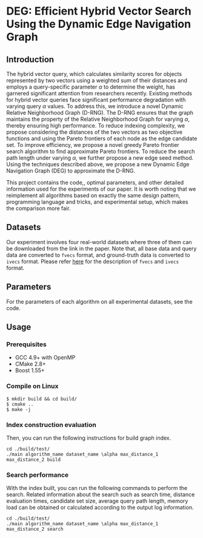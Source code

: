 # DEG:  Efficient Hybrid Vector Search Using the Dynamic Edge Navigation Graph

## Introduction

The hybrid vector query, which calculates similarity scores for objects represented by two vectors using a weighted sum of their distances and employs a query-specific parameter $\alpha$ to determine the weight, has garnered significant attention from researchers recently. Existing methods for hybrid vector queries face significant performance degradation with varying query $\alpha$ values. To address this, we introduce a novel Dynamic Relative Neighborhood Graph (D-RNG). The D-RNG ensures that the graph maintains the property of the Relative Neighborhood Graph for varying $\alpha$, thereby ensuring high performance. To reduce indexing complexity, we propose considering the distances of the two vectors as two objective functions and using the Pareto frontiers of each node as the edge candidate set. To improve efficiency, we propose a novel greedy Pareto frontier search algorithm to find approximate Pareto frontiers. To reduce the search path length under varying $\alpha$, we further propose a new edge seed method. Using the techniques described above, we propose a new Dynamic Edge Navigation Graph (DEG) to approximate the D-RNG. 


This project contains the code,, optimal parameters, and other detailed information used for the experiments of our paper. It is worth noting that we reimplement all algorithms based on exactly the same design pattern, programming language and tricks, and experimental setup, which makes the comparison more fair. 


## Datasets

Our experiment involves four real-world datasets where three of them can be downloaded from the link in the paper. Note that, all base data and query data are converted to `fvecs` format, and ground-truth data is converted to `ivecs` format. Please refer [here](http://yael.gforge.inria.fr/file_format.html) for the description of `fvecs` and `ivecs` format.

## Parameters

For the parameters of each algorithm on all experimental datasets, see the code.

## Usage

### Prerequisites

* GCC 4.9+ with OpenMP
* CMake 2.8+
* Boost 1.55+

### Compile on Linux

```shell
$ mkdir build && cd build/
$ cmake ..
$ make -j
```

### Index construction evaluation

Then, you can run the following instructions for build graph index.

```shell
cd ./build/test/
./main algorithm_name dataset_name \alpha max_distance_1 max_distance_2 build
```


### Search performance
With the index built, you can run the following commands to perform the search. Related information about the search such as search time, distance evaluation times, candidate set size, average query path length, memory load can be obtained or calculated according to the output log information.

```shell
cd ./build/test/
./main algorithm_name dataset_name \alpha max_distance_1 max_distance_2 search
```



